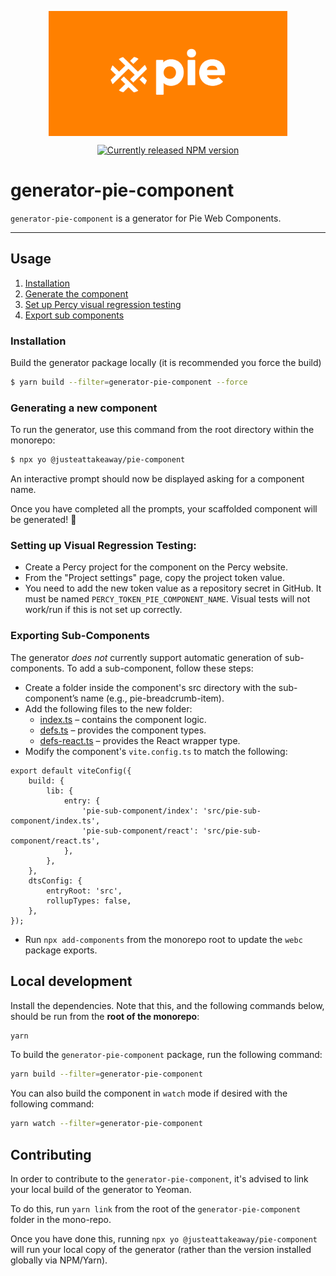 <p align="center">
  <img align="center" src="../../../readme_image.png" height="200" alt="">
</p>

<p align="center">
  <a href="https://www.npmjs.com/@justeattakeaway/generator-pie-component">
    <img alt="Currently released NPM version" src="https://img.shields.io/npm/v/@justeattakeaway/generator-pie-component.svg">
  </a>
</p>

# generator-pie-component

`generator-pie-component` is a generator for Pie Web Components.

---

## Usage

1. [Installation](#installation)
2. [Generate the component](#generating-a-new-component)
3. [Set up Percy visual regression testing](#setting-up-visual-regression-testing)
4. [Export sub components](#exporting-sub-components)

### Installation

Build the generator package locally (it is recommended you force the build)

```sh
$ yarn build --filter=generator-pie-component --force
```

### Generating a new component

To run the generator, use this command from the root directory within the monorepo:

```sh
$ npx yo @justeattakeaway/pie-component
```

An interactive prompt should now be displayed asking for a component name.

Once you have completed all the prompts, your scaffolded component will be generated! 🎉

### Setting up Visual Regression Testing:

- Create a Percy project for the component on the Percy website.
- From the "Project settings" page, copy the project token value.
- You need to add the new token value as a repository secret in GitHub. It must be named `PERCY_TOKEN_PIE_COMPONENT_NAME`. Visual tests will not work/run if this is not set up correctly.

### Exporting Sub-Components

The generator *does not* currently support automatic generation of sub-components. To add a sub-component, follow these steps:

- Create a folder inside the component's src directory with the sub-component’s name (e.g., pie-breadcrumb-item).
- Add the following files to the new folder:
  - [index.ts](https://gist.github.com/raoufswe/8ed0f8aa148755520729c1cf732f2d70#indexts) – contains the component logic.
  - [defs.ts](https://gist.github.com/raoufswe/8ed0f8aa148755520729c1cf732f2d70#defsts) – provides the component types.
  - [defs-react.ts](https://gist.github.com/raoufswe/8ed0f8aa148755520729c1cf732f2d70#defs-reactts) – provides the React wrapper type.
- Modify the component's `vite.config.ts` to match the following:

```
export default viteConfig({
    build: {
        lib: {
            entry: {
                'pie-sub-component/index': 'src/pie-sub-component/index.ts',
                'pie-sub-component/react': 'src/pie-sub-component/react.ts',
            },
        },
    },
    dtsConfig: {
        entryRoot: 'src',
        rollupTypes: false,
    },
});
```

- Run `npx add-components` from the monorepo root to update the `webc` package exports.

## Local development

Install the dependencies. Note that this, and the following commands below, should be run from the **root of the monorepo**:

```bash
yarn
```

To build the `generator-pie-component` package, run the following command:

```bash
yarn build --filter=generator-pie-component
```

You can also build the component in `watch` mode if desired with the following command:

```bash
yarn watch --filter=generator-pie-component
```

## Contributing

In order to contribute to the `generator-pie-component`, it's advised to link your local build of the generator to Yeoman.

To do this, run `yarn link` from the root of the `generator-pie-component` folder in the mono-repo.

Once you have done this, running `npx yo @justeattakeaway/pie-component` will run your local copy of the generator (rather than the version installed globally via NPM/Yarn).
